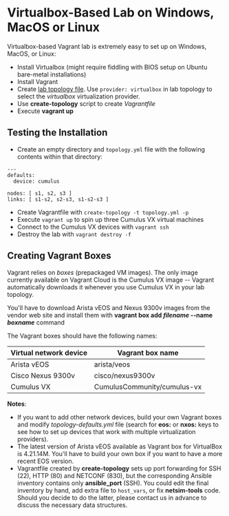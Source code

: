 # Virtualbox-Based Lab on Windows, MacOS or Linux

Virtualbox-based Vagrant lab is extremely easy to set up on Windows, MacOS, or Linux:

* Install Virtualbox (might require fiddling with BIOS setup on Ubuntu bare-metal installations)
* Install Vagrant
* Create [lab topology file](../topology-overview.md). Use `provider: virtualbox` in lab topology to select the *virtualbox* virtualization provider.
* Use **create-topology** script to create *Vagrantfile*
* Execute **vagrant up**

## Testing the Installation

* Create an empty directory and `topology.yml` file with the following contents within that directory:

```
---
defaults:
  device: cumulus

nodes: [ s1, s2, s3 ]
links: [ s1-s2, s2-s3, s1-s2-s3 ]
```

* Create Vagrantfile with `create-topology -t topology.yml -p`
* Execute `vagrant up` to spin up three Cumulus VX virtual machines
* Connect to the Cumulus VX devices with `vagrant ssh`
* Destroy the lab with `vagrant destroy -f`

## Creating Vagrant Boxes

Vagrant relies on *boxes* (prepackaged VM images). The only image currently available on Vagrant Cloud is the Cumulus VX image -- Vagrant automatically downloads it whenever you use Cumulus VX in your lab topology.

You'll have to download Arista vEOS and Nexus 9300v images from the vendor web site and install them with **vagrant box add _filename_ \-\-name _boxname_** command

The Vagrant boxes should have the following names:

| Virtual network device | Vagrant box name   |
|------------------------|--------------------|
| Arista vEOS            | arista/veos        |
| Cisco Nexus 9300v      | cisco/nexus9300v   |
| Cumulus VX             | CumulusCommunity/cumulus-vx |

**Notes**:

* If you want to add other network devices, build your own Vagrant boxes and modify *topology-defaults.yml* file (search for **eos:** or **nxos:** keys to see how to set up devices that work with multiple virtualization providers). 
* The latest version of Arista vEOS available as Vagrant box for VirtualBox is 4.21.14M. You'll have to build your own box if you want to have a more recent EOS version.
* Vagrantfile created by **create-topology** sets up port forwarding for SSH (22), HTTP (80) and NETCONF (830), but the corresponding Ansible inventory contains only **ansible_port** (SSH). You could edit the final inventory by hand, add extra file to `host_vars`, or fix **netsim-tools** code. Should you decide to do the latter, please contact us in advance to discuss the necessary data structures.
